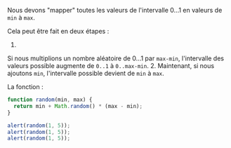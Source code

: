 Nous devons "mapper" toutes les valeurs de l'intervalle 0...1 en valeurs de `min` à `max`.

Cela peut être fait en deux étapes :

1.
Si nous multiplions un nombre aléatoire de 0...1 par `max-min`, l'intervalle des valeurs possible augmente de `0..1` à `0..max-min`.
2.
Maintenant, si nous ajoutons `min`, l'intervalle possible devient de `min` à `max`.

La fonction :

```js run
function random(min, max) {
  return min + Math.random() * (max - min);
}

alert(random(1, 5));
alert(random(1, 5));
alert(random(1, 5));
```